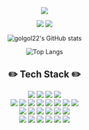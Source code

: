 <div align="center">
   <img src="https://capsule-render.vercel.app/api?type=Rounded&color=auto&height=100&section=header&text=golgol22&fontSize=30&animation=twinkling" />
   
   <a href="https://golgol22.github.io"><img src="https://img.shields.io/badge/blog-20C997?style=flat&logo=git&logoColor=white"/></a> 
   <a href= "mailto:heojungyeon.97@gmail.com" ><img src="https://img.shields.io/badge/gmail-EA4335?style=flat&logo=gmail&logoColor=white"/></a>
 
  ![golgol22's GitHub stats](https://github-readme-stats.vercel.app/api?username=golgol22&show_icons=true&theme=cobalt)

  ![Top Langs](https://github-readme-stats.vercel.app/api/top-langs/?username=golgol22&theme=cobalt&exclude_repo=Computer-Science-Engineering&layout=compact&langs_count=6)

   ## ✏️ Tech Stack ✏️
  
   <p align="center">
    <img src="https://img.shields.io/badge/Python-346B97?style=flat&logo=Python&logoColor=white"/>
    <img src="https://img.shields.io/badge/Flask-000000?style=flat&logo=Flask&logoColor=white"/>
    <img src="https://img.shields.io/badge/Java-EF983A?style=flat&logo=Java&logoColor=white"/>
    <img src="https://img.shields.io/badge/Spring Framework-68AE3C?style=flat&logo=Spring&logoColor=white"/>
    <br>
    <img src="https://img.shields.io/badge/HTML5-E34F26?style=flat&logo=HTML5&logoColor=white"/>
    <img src="https://img.shields.io/badge/CSS3-1572B6?style=flat&logo=CSS3&logoColor=white"/>
    <img src="https://img.shields.io/badge/Javascript-F7DF1E?style=flat&logo=Javascript&logoColor=white"/>
    <img src="https://img.shields.io/badge/Node.js-339933?style=flat&logo=Node.js&logoColor=white"/>
    <img src="https://img.shields.io/badge/express-000000?style=flat&logo=express&logoColor=white"/>
    <img src="https://img.shields.io/badge/Nestjs-D9214B?style=flat&logo=Nestjs&logoColor=white"/>
    <img src="https://img.shields.io/badge/REST API-3B50C6?style=flat&logo=REST&logoColor=white"/>
    <img src="https://img.shields.io/badge/GraphQL-DE3DA5?style=flat&logo=GraphQL&logoColor=white"/>
    <br>
    <img src="https://img.shields.io/badge/MySQL-4479A1?style=flat&logo=MySQL&logoColor=white"/>
    <img src="https://img.shields.io/badge/Sequelize-52B0E7?style=flat&logo=Sequelize&logoColor=white"/>
    <img src="https://img.shields.io/badge/TypeORM-F70A02?style=flat&logo=TypeORM&logoColor=white"/>
    <img src="https://img.shields.io/badge/Redis-DC382D?style=flat&logo=Redis&logoColor=white"/>
    <img src="https://img.shields.io/badge/MongoDB-419742?style=flat&logo=MongoDB&logoColor=white"/>
    <img src="https://img.shields.io/badge/Elasticsearch-E7B833?style=flat&logo=Elasticsearch&logoColor=white"/>
    <br>   
    <img src ="https://img.shields.io/badge/linux-2d2d2d?style=flat&logo=linux&logoColor=white"/>
    <img src ="https://img.shields.io/badge/Nginx-009639?style=flat&logo=Nginx&logoColor=white"/>
    <img src="https://img.shields.io/badge/Docker-2496ED?style=flat&logo=Docker&logoColor=white"/>
    <img src="https://img.shields.io/badge/Amazon EC2-FF9900?style=flat&logo=Amazon EC2&logoColor=white"/>
    <img src="https://img.shields.io/badge/Amazon RDS-527FFF?style=flat&logo=Amazon RDS&logoColor=white"/>
    <img src="https://img.shields.io/badge/Amazon ElastiCache-1c5a9a?style=flat&logo=redis&logoColor=white"/>
   </p>
</div>
